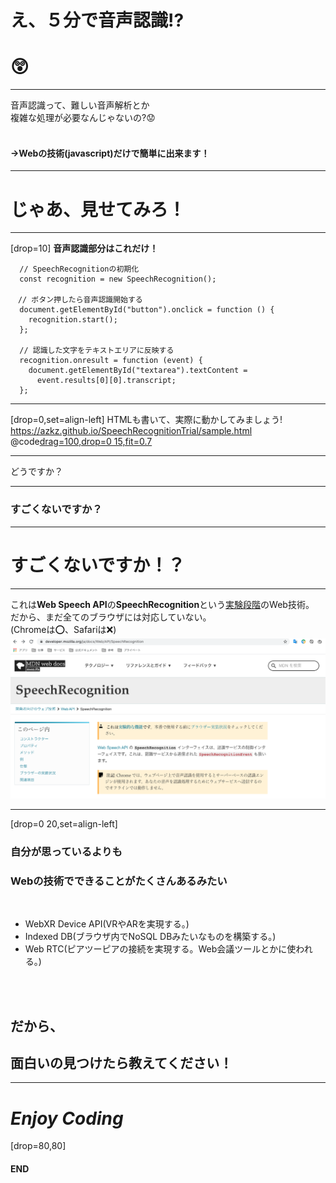 # え、５分で音声認識!?
# 😲

---
音声認識って、難しい音声解析とか  
複雑な処理が必要なんじゃないの?😟
<br>
<br>

#### **→Webの技術(javascript)だけで簡単に出来ます！**

---

# じゃあ、見せてみろ！

---
[drop=10]
**音声認識部分はこれだけ！**

```javascript,drag=80 100,drop=10 20,fit=0.8
  // SpeechRecognitionの初期化
  const recognition = new SpeechRecognition();

　// ボタン押したら音声認識開始する
  document.getElementById("button").onclick = function () {
    recognition.start();
  };

  // 認識した文字をテキストエリアに反映する
  recognition.onresult = function (event) {
    document.getElementById("textarea").textContent =
      event.results[0][0].transcript;
  };
```

---

[drop=0,set=align-left]
HTMLも書いて、実際に動かしてみましょう!
<https://azkz.github.io/SpeechRecognitionTrial/sample.html>
@code[drag=100,drop=0 15,fit=0.7](sample.html)

---

どうですか？

---

### すごくないですか？

---

# **すごくないですか！？**

---

これは**Web Speech API**の**SpeechRecognition**という<u>実験段階</u>のWeb技術。  
だから、まだ全てのブラウザには対応していない。  
(Chromeは⭕️、Safariは❌)
<img src="image-SpeechRecognition.png" width=1800px>

---

[drop=0 20,set=align-left]
### **自分が思っているよりも**
### **Webの技術でできることがたくさんあるみたい**
<br>

- WebXR Device API(VRやARを実現する。)
- Indexed DB(ブラウザ内でNoSQL DBみたいなものを構築する。)
- Web RTC(ピアツーピアの接続を実現する。Web会議ツールとかに使われる。)
<br>
<br>

だから、
---

## **面白いの見つけたら教えてください！**

---

# *Enjoy Coding*

[drop=80,80]
#### END
